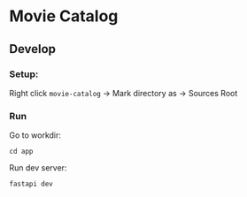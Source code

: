 # Movie Catalog

## Develop

### Setup:

Right click `movie-catalog` -> Mark directory as -> Sources Root

### Run

Go to workdir:
```shell
cd app
```

Run dev server:
```shell
fastapi dev
```